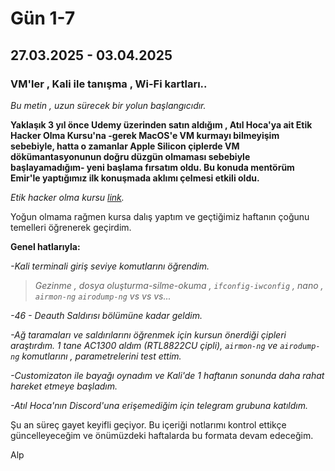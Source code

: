 # Gün 1-7

## 27.03.2025 - 03.04.2025

### VM'ler , Kali ile tanışma , Wi-Fi kartları..

_Bu metin , uzun sürecek bir yolun başlangıcıdır._


**Yaklaşık 3 yıl önce Udemy üzerinden satın aldığım , Atıl Hoca'ya ait Etik Hacker Olma Kursu'na -gerek MacOS'e VM kurmayı bilmeyişim sebebiyle, hatta o zamanlar Apple Silicon çiplerde VM dökümantasyonunun doğru düzgün olmaması sebebiyle başlayamadığım- yeni başlama fırsatım oldu. Bu konuda mentörüm Emir'le yaptığımız ilk konuşmada aklımı çelmesi etkili oldu.**

_Etik hacker olma kursu [link](https://www.udemy.com/course/etik-hacker-olma-kursu/?srsltid=AfmBOopjnQrtNbdgBsxM-MMpXdjWKeK4ONN5EAx0hWmirIWT0DaIhz0D)._

Yoğun olmama rağmen kursa dalış yaptım ve geçtiğimiz haftanın çoğunu temelleri öğrenerek geçirdim.


**Genel hatlarıyla:**

_-Kali terminali giriş seviye komutlarını öğrendim._
> _Gezinme , dosya oluşturma-silme-okuma , `ifconfig-iwconfig` , nano , `airmon-ng` `airodump-ng` vs vs vs..._

_-46 - Deauth Saldırısı bölümüne kadar geldim._

_-Ağ taramaları ve saldırılarını öğrenmek için kursun önerdiği çipleri araştırdım. 1 tane AC1300 aldım (RTL8822CU çipli), `airmon-ng` ve `airodump-ng` komutlarını , parametrelerini test ettim._

_-Customizaton ile bayağı oynadım ve Kali'de 1 haftanın sonunda daha rahat hareket etmeye başladım._

_-Atıl Hoca'nın Discord'una erişemediğim için telegram grubuna katıldım._


Şu an süreç gayet keyifli geçiyor. Bu içeriği notlarımı kontrol ettikçe güncelleyeceğim ve önümüzdeki haftalarda bu formata devam edeceğim.


Alp